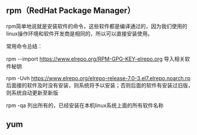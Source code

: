 ## rpm（RedHat Package Manager）

rpm简单地说就是安装软件的命令，这些软件都是编译通过的，因为我们使用的linux操作环境和软件开发商是相同的，所以可以直接安装使用。

常用命令总结：

rpm --import https://www.elrepo.org/RPM-GPG-KEY-elrepo.org 导入相关软件秘钥

rpm -Uvh https://www.elrepo.org/elrepo-release-7.0-3.el7.elrepo.noarch.rp 后面接的软件及时没有安装，则系统将予以安装；否则后面的软件有安装过旧版，则系统自动更新至新版

rpm -qa 列出所有的，已经安装在本机linux系统上面的所有软件名称

## yum
